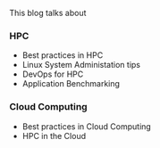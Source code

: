 This blog talks about
### HPC
- Best practices in HPC
- Linux System Administation tips
- DevOps for HPC
- Application Benchmarking

### Cloud Computing
- Best practices in Cloud Computing
- HPC in the Cloud
